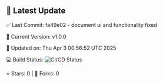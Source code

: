 ## 🚀 Latest Update

✅ Last Commit: fa49e02 - document ui and functionality fixed

🌟 Current Version: v1.0.0

📅 Updated on: Thu Apr  3 00:56:52 UTC 2025

💻 Build Status: ![CI/CD Status](https://github.com/SaiAryan1784/wedding_frontend/actions/workflows/update-readme.yml/badge.svg)

⭐️ Stars: 0 | 🍴 Forks: 0

